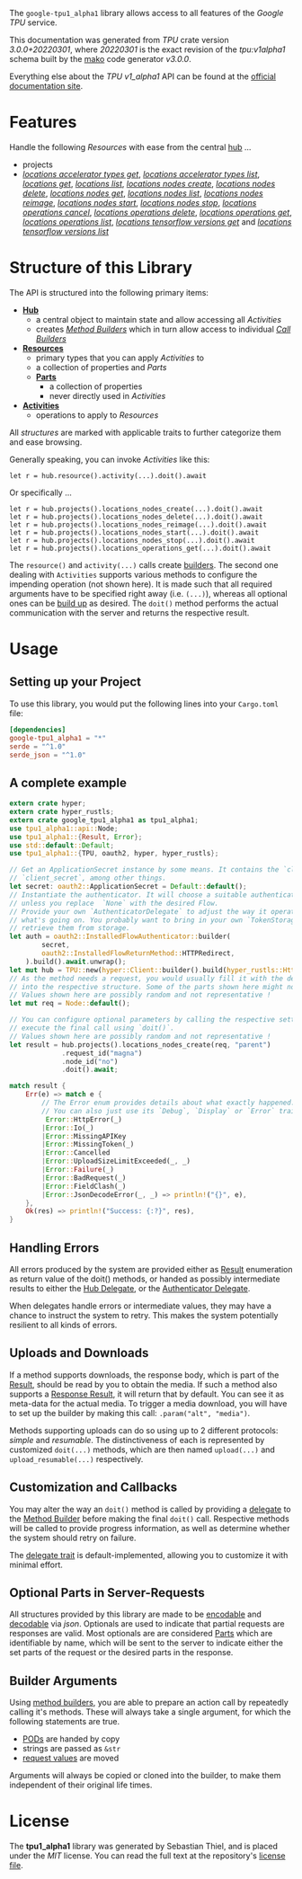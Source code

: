 <!---
DO NOT EDIT !
This file was generated automatically from 'src/mako/api/README.md.mako'
DO NOT EDIT !
-->
The `google-tpu1_alpha1` library allows access to all features of the *Google TPU* service.

This documentation was generated from *TPU* crate version *3.0.0+20220301*, where *20220301* is the exact revision of the *tpu:v1alpha1* schema built by the [mako](http://www.makotemplates.org/) code generator *v3.0.0*.

Everything else about the *TPU* *v1_alpha1* API can be found at the
[official documentation site](https://cloud.google.com/tpu/).
# Features

Handle the following *Resources* with ease from the central [hub](https://docs.rs/google-tpu1_alpha1/3.0.0+20220301/google_tpu1_alpha1/TPU) ... 

* projects
 * [*locations accelerator types get*](https://docs.rs/google-tpu1_alpha1/3.0.0+20220301/google_tpu1_alpha1/api::ProjectLocationAcceleratorTypeGetCall), [*locations accelerator types list*](https://docs.rs/google-tpu1_alpha1/3.0.0+20220301/google_tpu1_alpha1/api::ProjectLocationAcceleratorTypeListCall), [*locations get*](https://docs.rs/google-tpu1_alpha1/3.0.0+20220301/google_tpu1_alpha1/api::ProjectLocationGetCall), [*locations list*](https://docs.rs/google-tpu1_alpha1/3.0.0+20220301/google_tpu1_alpha1/api::ProjectLocationListCall), [*locations nodes create*](https://docs.rs/google-tpu1_alpha1/3.0.0+20220301/google_tpu1_alpha1/api::ProjectLocationNodeCreateCall), [*locations nodes delete*](https://docs.rs/google-tpu1_alpha1/3.0.0+20220301/google_tpu1_alpha1/api::ProjectLocationNodeDeleteCall), [*locations nodes get*](https://docs.rs/google-tpu1_alpha1/3.0.0+20220301/google_tpu1_alpha1/api::ProjectLocationNodeGetCall), [*locations nodes list*](https://docs.rs/google-tpu1_alpha1/3.0.0+20220301/google_tpu1_alpha1/api::ProjectLocationNodeListCall), [*locations nodes reimage*](https://docs.rs/google-tpu1_alpha1/3.0.0+20220301/google_tpu1_alpha1/api::ProjectLocationNodeReimageCall), [*locations nodes start*](https://docs.rs/google-tpu1_alpha1/3.0.0+20220301/google_tpu1_alpha1/api::ProjectLocationNodeStartCall), [*locations nodes stop*](https://docs.rs/google-tpu1_alpha1/3.0.0+20220301/google_tpu1_alpha1/api::ProjectLocationNodeStopCall), [*locations operations cancel*](https://docs.rs/google-tpu1_alpha1/3.0.0+20220301/google_tpu1_alpha1/api::ProjectLocationOperationCancelCall), [*locations operations delete*](https://docs.rs/google-tpu1_alpha1/3.0.0+20220301/google_tpu1_alpha1/api::ProjectLocationOperationDeleteCall), [*locations operations get*](https://docs.rs/google-tpu1_alpha1/3.0.0+20220301/google_tpu1_alpha1/api::ProjectLocationOperationGetCall), [*locations operations list*](https://docs.rs/google-tpu1_alpha1/3.0.0+20220301/google_tpu1_alpha1/api::ProjectLocationOperationListCall), [*locations tensorflow versions get*](https://docs.rs/google-tpu1_alpha1/3.0.0+20220301/google_tpu1_alpha1/api::ProjectLocationTensorflowVersionGetCall) and [*locations tensorflow versions list*](https://docs.rs/google-tpu1_alpha1/3.0.0+20220301/google_tpu1_alpha1/api::ProjectLocationTensorflowVersionListCall)




# Structure of this Library

The API is structured into the following primary items:

* **[Hub](https://docs.rs/google-tpu1_alpha1/3.0.0+20220301/google_tpu1_alpha1/TPU)**
    * a central object to maintain state and allow accessing all *Activities*
    * creates [*Method Builders*](https://docs.rs/google-tpu1_alpha1/3.0.0+20220301/google_tpu1_alpha1/client::MethodsBuilder) which in turn
      allow access to individual [*Call Builders*](https://docs.rs/google-tpu1_alpha1/3.0.0+20220301/google_tpu1_alpha1/client::CallBuilder)
* **[Resources](https://docs.rs/google-tpu1_alpha1/3.0.0+20220301/google_tpu1_alpha1/client::Resource)**
    * primary types that you can apply *Activities* to
    * a collection of properties and *Parts*
    * **[Parts](https://docs.rs/google-tpu1_alpha1/3.0.0+20220301/google_tpu1_alpha1/client::Part)**
        * a collection of properties
        * never directly used in *Activities*
* **[Activities](https://docs.rs/google-tpu1_alpha1/3.0.0+20220301/google_tpu1_alpha1/client::CallBuilder)**
    * operations to apply to *Resources*

All *structures* are marked with applicable traits to further categorize them and ease browsing.

Generally speaking, you can invoke *Activities* like this:

```Rust,ignore
let r = hub.resource().activity(...).doit().await
```

Or specifically ...

```ignore
let r = hub.projects().locations_nodes_create(...).doit().await
let r = hub.projects().locations_nodes_delete(...).doit().await
let r = hub.projects().locations_nodes_reimage(...).doit().await
let r = hub.projects().locations_nodes_start(...).doit().await
let r = hub.projects().locations_nodes_stop(...).doit().await
let r = hub.projects().locations_operations_get(...).doit().await
```

The `resource()` and `activity(...)` calls create [builders][builder-pattern]. The second one dealing with `Activities` 
supports various methods to configure the impending operation (not shown here). It is made such that all required arguments have to be 
specified right away (i.e. `(...)`), whereas all optional ones can be [build up][builder-pattern] as desired.
The `doit()` method performs the actual communication with the server and returns the respective result.

# Usage

## Setting up your Project

To use this library, you would put the following lines into your `Cargo.toml` file:

```toml
[dependencies]
google-tpu1_alpha1 = "*"
serde = "^1.0"
serde_json = "^1.0"
```

## A complete example

```Rust
extern crate hyper;
extern crate hyper_rustls;
extern crate google_tpu1_alpha1 as tpu1_alpha1;
use tpu1_alpha1::api::Node;
use tpu1_alpha1::{Result, Error};
use std::default::Default;
use tpu1_alpha1::{TPU, oauth2, hyper, hyper_rustls};

// Get an ApplicationSecret instance by some means. It contains the `client_id` and 
// `client_secret`, among other things.
let secret: oauth2::ApplicationSecret = Default::default();
// Instantiate the authenticator. It will choose a suitable authentication flow for you, 
// unless you replace  `None` with the desired Flow.
// Provide your own `AuthenticatorDelegate` to adjust the way it operates and get feedback about 
// what's going on. You probably want to bring in your own `TokenStorage` to persist tokens and
// retrieve them from storage.
let auth = oauth2::InstalledFlowAuthenticator::builder(
        secret,
        oauth2::InstalledFlowReturnMethod::HTTPRedirect,
    ).build().await.unwrap();
let mut hub = TPU::new(hyper::Client::builder().build(hyper_rustls::HttpsConnector::with_native_roots()), auth);
// As the method needs a request, you would usually fill it with the desired information
// into the respective structure. Some of the parts shown here might not be applicable !
// Values shown here are possibly random and not representative !
let mut req = Node::default();

// You can configure optional parameters by calling the respective setters at will, and
// execute the final call using `doit()`.
// Values shown here are possibly random and not representative !
let result = hub.projects().locations_nodes_create(req, "parent")
             .request_id("magna")
             .node_id("no")
             .doit().await;

match result {
    Err(e) => match e {
        // The Error enum provides details about what exactly happened.
        // You can also just use its `Debug`, `Display` or `Error` traits
         Error::HttpError(_)
        |Error::Io(_)
        |Error::MissingAPIKey
        |Error::MissingToken(_)
        |Error::Cancelled
        |Error::UploadSizeLimitExceeded(_, _)
        |Error::Failure(_)
        |Error::BadRequest(_)
        |Error::FieldClash(_)
        |Error::JsonDecodeError(_, _) => println!("{}", e),
    },
    Ok(res) => println!("Success: {:?}", res),
}

```
## Handling Errors

All errors produced by the system are provided either as [Result](https://docs.rs/google-tpu1_alpha1/3.0.0+20220301/google_tpu1_alpha1/client::Result) enumeration as return value of
the doit() methods, or handed as possibly intermediate results to either the 
[Hub Delegate](https://docs.rs/google-tpu1_alpha1/3.0.0+20220301/google_tpu1_alpha1/client::Delegate), or the [Authenticator Delegate](https://docs.rs/yup-oauth2/*/yup_oauth2/trait.AuthenticatorDelegate.html).

When delegates handle errors or intermediate values, they may have a chance to instruct the system to retry. This 
makes the system potentially resilient to all kinds of errors.

## Uploads and Downloads
If a method supports downloads, the response body, which is part of the [Result](https://docs.rs/google-tpu1_alpha1/3.0.0+20220301/google_tpu1_alpha1/client::Result), should be
read by you to obtain the media.
If such a method also supports a [Response Result](https://docs.rs/google-tpu1_alpha1/3.0.0+20220301/google_tpu1_alpha1/client::ResponseResult), it will return that by default.
You can see it as meta-data for the actual media. To trigger a media download, you will have to set up the builder by making
this call: `.param("alt", "media")`.

Methods supporting uploads can do so using up to 2 different protocols: 
*simple* and *resumable*. The distinctiveness of each is represented by customized 
`doit(...)` methods, which are then named `upload(...)` and `upload_resumable(...)` respectively.

## Customization and Callbacks

You may alter the way an `doit()` method is called by providing a [delegate](https://docs.rs/google-tpu1_alpha1/3.0.0+20220301/google_tpu1_alpha1/client::Delegate) to the 
[Method Builder](https://docs.rs/google-tpu1_alpha1/3.0.0+20220301/google_tpu1_alpha1/client::CallBuilder) before making the final `doit()` call. 
Respective methods will be called to provide progress information, as well as determine whether the system should 
retry on failure.

The [delegate trait](https://docs.rs/google-tpu1_alpha1/3.0.0+20220301/google_tpu1_alpha1/client::Delegate) is default-implemented, allowing you to customize it with minimal effort.

## Optional Parts in Server-Requests

All structures provided by this library are made to be [encodable](https://docs.rs/google-tpu1_alpha1/3.0.0+20220301/google_tpu1_alpha1/client::RequestValue) and 
[decodable](https://docs.rs/google-tpu1_alpha1/3.0.0+20220301/google_tpu1_alpha1/client::ResponseResult) via *json*. Optionals are used to indicate that partial requests are responses 
are valid.
Most optionals are are considered [Parts](https://docs.rs/google-tpu1_alpha1/3.0.0+20220301/google_tpu1_alpha1/client::Part) which are identifiable by name, which will be sent to 
the server to indicate either the set parts of the request or the desired parts in the response.

## Builder Arguments

Using [method builders](https://docs.rs/google-tpu1_alpha1/3.0.0+20220301/google_tpu1_alpha1/client::CallBuilder), you are able to prepare an action call by repeatedly calling it's methods.
These will always take a single argument, for which the following statements are true.

* [PODs][wiki-pod] are handed by copy
* strings are passed as `&str`
* [request values](https://docs.rs/google-tpu1_alpha1/3.0.0+20220301/google_tpu1_alpha1/client::RequestValue) are moved

Arguments will always be copied or cloned into the builder, to make them independent of their original life times.

[wiki-pod]: http://en.wikipedia.org/wiki/Plain_old_data_structure
[builder-pattern]: http://en.wikipedia.org/wiki/Builder_pattern
[google-go-api]: https://github.com/google/google-api-go-client

# License
The **tpu1_alpha1** library was generated by Sebastian Thiel, and is placed 
under the *MIT* license.
You can read the full text at the repository's [license file][repo-license].

[repo-license]: https://github.com/Byron/google-apis-rsblob/main/LICENSE.md
